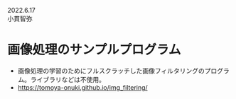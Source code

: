 2022.6.17  
小貫智弥  


# 画像処理のサンプルプログラム
- 画像処理の学習のためにフルスクラッチした画像フィルタリングのプログラム。ライブラリなどは不使用。
- https://tomoya-onuki.github.io/img_filtering/